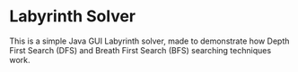 # Labyrinth Solver

This is a simple Java GUI Labyrinth solver, made to demonstrate
how Depth First Search (DFS) and Breath First Search (BFS)
searching techniques work.